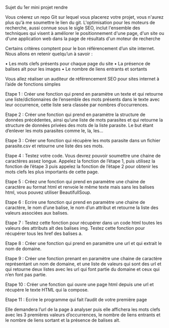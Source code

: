 Sujet du 1er mini projet  rendre

Vous créerez un repo Git sur lequel vous placerez votre projet, vous n'aurez plus qu'à me soumettre le lien du git.
L'optimisation pour les moteurs de recherche, aussi connue sous le sigle SEO, inclut l'ensemble des techniques qui visent à améliorer le positionnement d'une page, d'un site ou d'une application web dans la page de résultats d'un moteur de recherche

Certains critères comptent pour le bon référencement d’un site internet. Nous allons en retenir quelqu’un à savoir :

•	Les mots clefs présents pour chaque page du site
•	La présence de balises alt pour les images
•	Le nombre de liens entrants et sortants

Vous allez réaliser un auditeur de référencement SEO pour sites internet à l’aide de fonctions simples

Etape 1 : Créer une fonction qui prend en paramètre un texte et qui retourne une liste/dictionnaires de l’ensemble des mots présents dans le texte avec leur occurrence, cette liste sera classée par nombres d’occurrences.

Etape 2 : Créer une fonction qui prend en paramètre la structure de données précédentes, ainsi qu’une liste de mots parasites et qui retourne la structure de données privées des mots de la liste parasite.
Le but étant d’enlever les mots parasites comme le, la, les…

Etape 3 : Créer une fonction qui récupère les mots parasite dans un fichier parasite.csv et retourne une liste des ses mots.

Etape 4 : Testez votre code. Vous devrez pouvoir soumettre une chaine de caractères assez longue. Appelez la fonction de l’étape 1, puis utilisez la fonction de l’étape 3 puis appelez la fonction de l’étape 2 pour obtenir les mots clefs les plus importants de cette page.

Etape 5 : Créez une fonction qui prend en paramètre une chaine de caractère au format html et renvoie le même texte mais sans les balises html, vous pouvez utiliser BeautifullSoup.

Etape 6 : Ecrire une fonction qui prend en paramètre une chaine de caractère, le nom d’une balise, le nom d’un attribut et retourne la liste des valeurs associées aux balises. 

Etape 7 : Testez cette fonction pour récupérer dans un code html toutes les valeurs des attributs alt des balises img. Testez cette fonction pour récupérer tous les href des balises a.

Etape 8 : Créer une fonction qui prend en paramètre une url et qui extrait le nom de domaine.

Etape 9 : Créer une fonction prenant en paramètre une chaine de caractère représentant un nom de domaine, et une liste de valeurs qui sont des url et qui retourne deux listes avec les url qui font partie du domaine et ceux qui n’en font pas partie.

Etape 10 : Créer une fonction qui ouvre une page html depuis une url et récupère le texte HTML qui la compose.

Etape 11 : Ecrire le programme qui fait l’audit de votre première page

Elle demandera l’url de la page à analyser puis elle affichera les mots clefs avec les 3 premières valeurs d’occurrences, le nombre de liens entrants et le nombre de liens sortant et la présence de balises alt.
